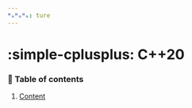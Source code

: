 ```yaml
---
ᴴₒᴴₒᴴₒ: ture
---
```


# **:simple-cplusplus: C++20**

### **:book: Table of contents**

1. [Content](#)

